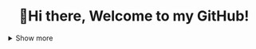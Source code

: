 <h1 align="center">👋Hi there, Welcome to my GitHub!</h1>

<details>
  <summary>Show more</summary>

  ### About Me
  Undergraduate at Digipen, BS in Computer Science in Real-Time Interactive Simulation

  ### GitHub Stats:
  ![](https://github-readme-stats.vercel.app/api?username=Calipao&theme=dracula&hide_border=false&include_all_commits=false&count_private=true)<br/>
  ![](https://github-readme-streak-stats.herokuapp.com/?user=Calipao&theme=dracula&hide_border=false)<br/>
  ![](https://github-readme-stats.vercel.app/api/top-langs/?username=Calipao&theme=dracula&hide_border=false&include_all_commits=false&count_private=true&layout=compact)

</details>
